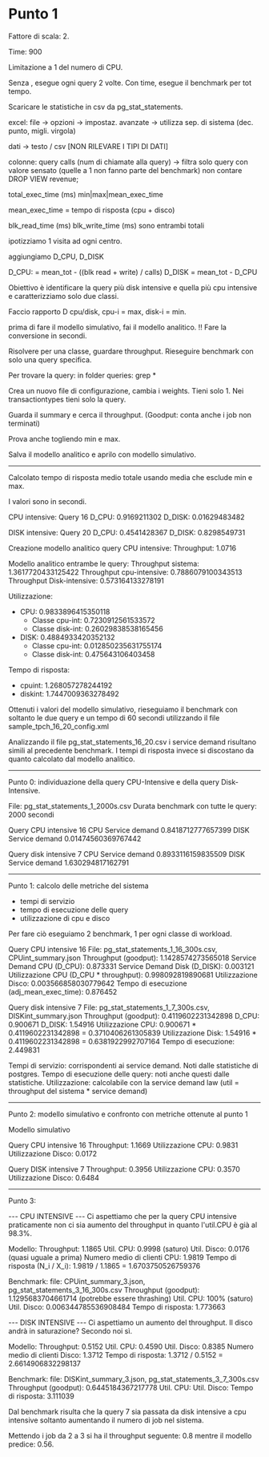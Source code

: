 # Punto 1

Fattore di scala: 2.

Time: 900

Limitazione a 1 del numero di CPU.

Senza <time>, esegue ogni query 2 volte. Con time, esegue il benchmark per tot tempo.

Scaricare le statistiche in csv da pg_stat_statements.

excel:
file -> opzioni -> impostaz. avanzate -> utilizza sep. di sistema (dec. punto, migli. virgola)

dati -> testo / csv [NON RILEVARE I TIPI DI DATI]

colonne:
query
calls (num di chiamate alla query)
    -> filtra solo query con valore sensato (quelle a 1 non fanno parte del benchmark)
    non contare DROP VIEW revenue;

total_exec_time (ms)
min|max|mean_exec_time

mean_exec_time = tempo di risposta (cpu + disco)

blk_read_time (ms)
blk_write_time (ms)
sono entrambi totali

ipotizziamo 1 visita ad ogni centro.

aggiungiamo D_CPU, D_DISK

D_CPU: = mean_tot - ((blk read + write) / calls)
D_DISK = mean_tot - D_CPU

Obiettivo è identificare la query più disk intensive e quella più cpu intensive e caratterizziamo solo due classi.

Faccio rapporto D cpu/disk, cpu-i = max, disk-i = min.

prima di fare il modello simulativo, fai il modello analitico.
!! Fare la conversione in secondi. 

Risolvere per una classe, guardare throughput.
Rieseguire benchmark con solo una query specifica.

Per trovare la query: in folder queries: grep <qualcosa> *

Crea un nuovo file di configurazione, cambia i weights. Tieni solo 1. Nei transactiontypes tieni solo la query.

Guarda il summary e cerca il throughput. (Goodput: conta anche i job non terminati)

Prova anche togliendo min e max. 

Salva il modello analitico e aprilo con modello simulativo.

----

Calcolato tempo di risposta medio totale usando media che esclude min e max.

I valori sono in secondi.

CPU intensive: Query 16
D_CPU: 0.9169211302	
D_DISK: 0.01629483482

DISK intensive: Query 20
D_CPU: 0.4541428367
D_DISK: 0.8298549731

Creazione modello analitico query CPU intensive:
Throughput: 1.0716

Modello analitico entrambe le query:
Throughput sistema: 1.3617720433125422
Throughput cpu-intensive: 0.7886079100343513
Throughput Disk-intensive: 0.573164133278191

Utilizzazione:
- CPU: 0.9833896415350118
    - Classe cpu-int: 0.7230912561533572
    - Classe disk-int: 0.26029838538165456
- DISK: 0.4884933420352132
    - Classe cpu-int: 0.012850235631755174
    - Classe disk-int: 0.475643106403458

Tempo di risposta:
- cpuint: 1.268057278244192
- diskint: 1.7447009363278492

Ottenuti i valori del modello simulativo, rieseguiamo il benchmark con soltanto le due query e un tempo di 60 secondi utilizzando il file sample_tpch_16_20_config.xml

Analizzando il file pg_stat_statements_16_20.csv i service demand risultano simili al precedente benchmark. I tempi di risposta invece si discostano da quanto calcolato dal modello analitico.


------

Punto 0: individuazione della query CPU-Intensive e della query Disk-Intensive.

File: pg_stat_statements_1_2000s.csv
Durata benchmark con tutte le query: 2000 secondi

Query CPU intensive 16
CPU Service demand 0.8418712777657399
DISK Service demand 0.01474560369767442

Query disk intensive 7
CPU Service demand 0.8933116159835509
DISK Service demand 1.630294817162791

------

Punto 1: calcolo delle metriche del sistema
- tempi di servizio
- tempo di esecuzione delle query
- utilizzazione di cpu e disco

Per fare ciò eseguiamo 2 benchmark, 1 per ogni classe di workload.

Query CPU intensive 16
File: pg_stat_statements_1_16_300s.csv, CPUint_summary.json
Throughput (goodput): 1.1428574273565018
Service Demand CPU (D_CPU): 0.873331
Service Demand Disk (D_DISK): 0.003121
Utilizzazione CPU (D_CPU * throughput): 0.998092819890681
Utilizzazione Disco: 0.003566858030779642
Tempo di esecuzione (adj_mean_exec_time): 0.876452

Query disk intensive 7
File: pg_stat_statements_1_7_300s.csv, DISKint_summary.json
Throughput (goodput): 0.4119602231342898
D_CPU: 0.900671	
D_DISK: 1.54916
Utilizzazione CPU: 0.900671 * 0.4119602231342898 = 0.3710406261305839
Utilizzazione Disk: 1.54916 * 0.4119602231342898 = 0.6381922992707164
Tempo di esecuzione: 2.449831

Tempi di servizio: corrispondenti ai service demand. Noti dalle statistiche di postgres.
Tempo di esecuzione delle query: noti anche questi dalle statistiche.
Utilizzazione: calcolabile con la service demand law (util = throughput del sistema * service demand)

------

Punto 2: modello simulativo e confronto con metriche ottenute al punto 1

Modello simulativo

Query CPU intensive 16
Throughput: 1.1669
Utilizzazione CPU: 0.9831
Utilizzazione Disco: 0.0172

Query DISK intensive 7
Throughput: 0.3956
Utilizzazione CPU: 0.3570
Utilizzazione Disco: 0.6484

-----

Punto 3:


--- CPU INTENSIVE ---
Ci aspettiamo che per la query CPU intensive praticamente non ci sia aumento del throughput in quanto l'util.CPU è già al 98.3%.

Modello:
Throughput: 1.1865
Util. CPU: 0.9998 (saturo)
Util. Disco: 0.0176 (quasi uguale a prima)
Numero medio di clienti CPU: 1.9819
Tempo di risposta (N_i / X_i): 1.9819 / 1.1865 = 1.6703750526759376

Benchmark:
file: CPUint_summary_3.json, pg_stat_statements_3_16_300s.csv
Throughput (goodput): 1.1295683704661714 (potrebbe essere thrashing)
Util. CPU: 100% (saturo)
Util. Disco: 0.006344785536908484
Tempo di risposta: 1.773663

--- DISK INTENSIVE ---
Ci aspettiamo un aumento del throughput. Il disco andrà in saturazione? Secondo noi sì.

Modello: 
Throughput: 0.5152
Util. CPU: 0.4590
Util. Disco: 0.8385
Numero medio di clienti Disco: 1.3712
Tempo di risposta: 1.3712 / 0.5152 = 2.6614906832298137

Benchmark:
file: DISKint_summary_3.json, pg_stat_statements_3_7_300s.csv
Throughput (goodput): 0.6445184367217778
Util. CPU:
Util. Disco:
Tempo di risposta: 3.111039

Dal benchmark risulta che la query 7 sia passata da disk intensive a cpu intensive soltanto aumentando il numero di job nel sistema.

Mettendo i job da 2 a 3 si ha il throughput seguente: 0.8 mentre il modello predice: 0.56.